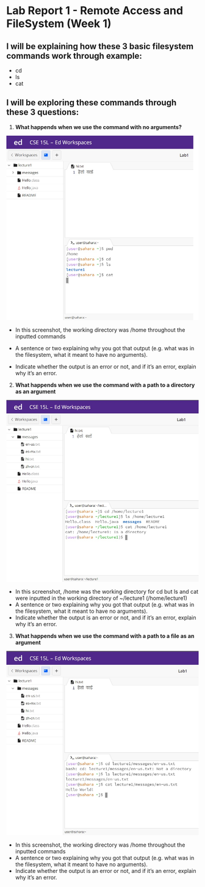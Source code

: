 # Lab Report 1 - Remote Access and FileSystem (Week 1)

## I will be explaining how these 3 basic filesystem commands work through example: 

* cd
* ls
* cat

## I will be exploring these commands through these 3 questions:

1) **What happends when we use the command with no arguments?**

![Image](labreport1cse15la.jpg)

* In this screenshot, the working directory was /home throughout the inputted commands 
* A sentence or two explaining why you got that output (e.g. what was in the filesystem, what it meant to have no arguments).

* Indicate whether the output is an error or not, and if it’s an error, explain why it’s an error.

2) **What happends when we use the command with a path to a directory as an argument**

![Image](labreport1cse15lb.jpg)

* In this screenshot, /home was the working directory for cd but ls and cat were inputted in the working directory of ~/lecture1 (/home/lecture1)
* A sentence or two explaining why you got that output (e.g. what was in the filesystem, what it meant to have no arguments).
* Indicate whether the output is an error or not, and if it’s an error, explain why it’s an error.

3) **What happends when we use the command with a path to a file as an argument**
      
![Image](labreport1cse15lc.jpg)

* In this screenshot, the working directory was /home throughout the inputted commands
* A sentence or two explaining why you got that output (e.g. what was in the filesystem, what it meant to have no arguments).
* Indicate whether the output is an error or not, and if it’s an error, explain why it’s an error.
